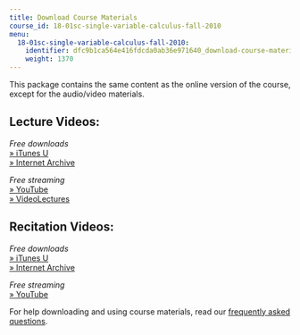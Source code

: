 ```yaml
---
title: Download Course Materials
course_id: 18-01sc-single-variable-calculus-fall-2010
menu:
  18-01sc-single-variable-calculus-fall-2010:
    identifier: dfc9b1ca564e416fdcda0ab36e971640_download-course-materials
    weight: 1370
---
```

This package contains the same content as the online version of the course, except for the audio/video materials.

Lecture Videos:
---------------

_Free downloads_  
[» iTunes U](http://itunes.apple.com/us/itunes-u/single-variable-calculus/id354869053)  
[» Internet Archive](http://www.archive.org/details/MIT18.01JF07/)

_Free streaming_  
[» YouTube](http://www.youtube.com/mit#g/c/590CCC2BC5AF3BC1)  
[» VideoLectures](http://videolectures.net/mit1801f06_single_variable_calculus/)

Recitation Videos:
------------------

_Free downloads_  
[» iTunes U](http://itunes.apple.com/us/itunes-u/ocw-scholar-single-variable/id414308064)  
[» Internet Archive](http://www.archive.org/details/MIT18_01SCF10/)

_Free streaming_  
[» YouTube](http://www.youtube.com/mit#g/c/21BCE50ABFF029F1)

For help downloading and using course materials, read our [frequently asked questions](http://ocw.mit.edu/help/faq-technology/).
